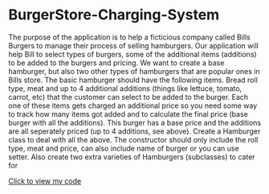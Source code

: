 # BurgerStore-Charging-System
 The purpose of the application is to help a ficticious company called Bills Burgers to manage their process of selling hamburgers. Our application will help Bill to select types of burgers, some of the additional items (additions) to be added to the burgers and pricing. We want to create a base hamburger, but also two other types of hamburgers that are popular ones in Bills store. The basic hamburger should have the following items. Bread roll type, meat and up to 4 additional additions (things like lettuce, tomato, carrot, etc) that the customer can select to be added to the burger. Each one of these items gets charged an additional price so you need some way to track how many items got added and to calculate the final price (base burger with all the additions). This burger has a base price and the additions are all seperately priced (up to 4 additions, see above). Create a Hamburger class to deal with all the above. The constructor should only include the roll type, meat and price, can also include name of burger or you can use setter. Also create two extra varieties of Hamburgers (subclasses) to cater for
 
 [Click to view my code](https://sammyzysheng.github.io/BurgerStore-Charging-System/Main.java) 
